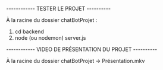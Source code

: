 ------------ TESTER LE PROJET ----------

À la racine du dossier chatBotProjet : 

1) cd backend
2) node (ou nodemon) server.js


------------ VIDEO DE PRÉSENTATION DU PROJET ----------

À la racine du dossier chatBotProjet -> Présentation.mkv


